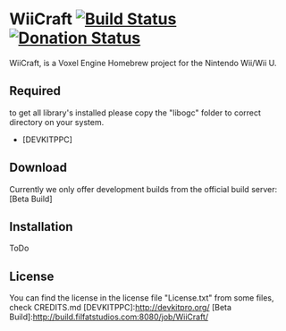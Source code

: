 WiiCraft [![Build Status](http://build.filfatstudios.com:8080/buildStatus/icon?job=WiiCraft)](http://build.filfatstudios.com:8080/job/WiiCraft/)  [![Donation Status](https://img.shields.io/gratipay/filfat.svg)](https://gratipay.com/filfat/)
=========

WiiCraft, is a Voxel Engine Homebrew project for the Nintendo Wii/Wii U.

Required
-----------

to get all library's installed please copy the "libogc" folder to correct directory on your system.
* [DEVKITPPC]

Download
----
Currently we only offer development builds from the official build server:
[Beta Build]

Installation
----
ToDo

License
----
You can find the license in the license file "License.txt" from some files, check CREDITS.md
[DEVKITPPC]:http://devkitpro.org/
[Beta Build]:http://build.filfatstudios.com:8080/job/WiiCraft/
